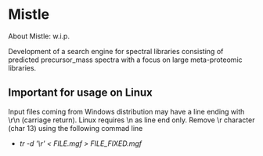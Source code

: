 # Mistle

About Mistle: w.i.p.

Development of a search engine for spectral libraries consisting of predicted precursor_mass spectra with a focus on large meta-proteomic libraries.


## Important for usage on Linux
Input files coming from Windows distribution may have a line ending with \r\n (carriage return). Linux requires \n as line end only.
Remove \r character (char 13) using the following commad line
* *tr -d '\r' < FILE.mgf > FILE_FIXED.mgf*
